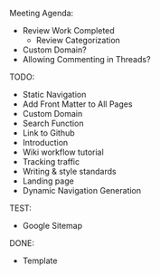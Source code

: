 Meeting Agenda:
- Review Work Completed
  - Review Categorization
- Custom Domain?
- Allowing Commenting in Threads?

TODO:
- Static Navigation
- Add Front Matter to All Pages
- Custom Domain
- Search Function
- Link to Github
- Introduction
- Wiki workflow tutorial
- Tracking traffic
- Writing & style standards
- Landing page
- Dynamic Navigation Generation

TEST:
- Google Sitemap

DONE:
- Template
